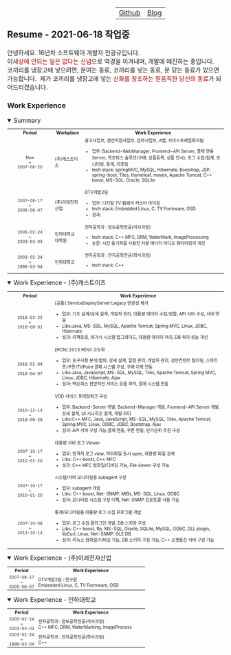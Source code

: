<table align="right" style="text-align:center;width:50%;">
		<tr>
			<td ><a href="https://github.com/chonkk" target="_blank">Github</a></td>
			<td ><a href="https://chonkk.blog.me" target="_blank">Blog</a></td>
		</tr>
</table><br/><br/>

## Resume - 2021-06-18 작업중 

안녕하세요. 16년차 소프트웨어 개발자 천광규입니다.<br/>
이<font style="color:#900;">세상에 안되는 일은 없다는 신념</font>으로 역경을 이겨내며, 개발에 매진하는 중입니다.<br/>
코끼리를 냉장고에 넣으려면, 문여는 동료, 코끼리를 넣는 동료, 문 닫는 동료가 있으면 가능합니다.&nbsp;
제가 코끼리를 냉장고에 넣는 <font style="color:#900;">신화를 창조하는 믿음직한 당신의 동료</font>가 되어드리겠습니다.

### Work Experience
<details open>
	<summary>Summary</summary>
    <p style="font-size:8pt;">
	<table style="width:100%;font-size:x-small;">
    <tr>
	    <th style="text-align:center;width:21%;">Period</th>
	    <th style="text-align:center;">Workplace</th>
	    <th style="text-align:center;">Work Experience</th>
</tr>
<tr>
      <td style="text-align:center;font-size:xx-small;">Now<br/>~<br/>2007-08-20</td>
      <td>(주)캐스트이즈</td>
      <td>
	      광고사업부,&nbsp;생산지원사업부,&nbsp;감마사업부,&nbsp;A랩,&nbsp;서비스프레임워크팀<br/>
	      <UL>
	      <LI>업무: Backend-WebManager, Frontend-API Server, 결제 연동 Server, 백오피스 솔루션(구매, 상품등록, 상품 전시), 로그 수집/집계, 모니터링, 통계, 리포팅</LI>
	      <LI>tech stack: springMVC, MySQL, Hibernate, Bootstrap, JSP, spring-boot, Tiles, thymeleaf, maven, Apache Tomcat, C++ boost, MS-SQL, Oracle, SQLite</LI>
	      </UL>
	</td>
    </tr>
    <tr>
      <td style="text-align:center;font-size:xx-small;">2007-08-17<br/>~<br/>2005-06-07</td>
      <td>(주)이레전자산업</td>
	<td>
		DTV개발2팀<br/>
		 <UL>
			<LI>업무: 디지털 TV 펌웨어 커스터 마이징</LI>
			<LI>tech stack: Embedded Linux, C, TV Formware, OSD</LI>
			<LI>성과: </LI>
		</UL>    
	</td>
    </tr>
    <tr>
      <td style="text-align:center;font-size:xx-small;">2005-02-24<br/>~<br/>2003-03-03</td>
      <td>인하대학교<br/>대학원</td>
      <td>전자공학과 : 정보공학전공(석사과정)<br/>
		 <UL>
			<LI>tech stack: C++ MFC, DRM, WaterMark, ImageProcessing</LI>
			<LI>논문: 시간 동기화를 사용한 차분 에너지 비디오 워터마킹의 개선</LI>
		</UL> 
	    </td>
    </tr>
    <tr>
      <td style="text-align:center;font-size:xx-small;">2003-02-24<br/>~<br/>1996-03-04</td>
      <td>인하대학교</td>
      <td>전자공학과 : 전자공학전공(학사과정)<br/>
		 <UL>
			<LI>tech stack: C++</LI>
		</UL> 
	    </td>
    </tr>
	</table>
    </p>
</details>

<details open>
	<summary>Work Experience - (주)캐스트이즈</summary>
    <p style="font-size:8pt;">
	<table style="width:100%;font-size:x-small;">
    <tr>
	    <th style="text-align:center;width:21%;">Period</th>
	    <th style="text-align:center;">Work Experience</th>
</tr>
<tr>
      <td style="text-align:center;font-size:xx-small;">2016-03-22<br/>~<br/>2016-08-01</td>
      <td>
	      [공통] ServiceDeployServer Legacy 연관성 제거
	      <UL>
	      <LI>업무: 기초 설계/상세 설계, 개발자 관리, 대용량 데이터 수집/정합, API 서버 구성, 서버 연동</LI>
	      <LI>Libs:Java, MS-SQL, MySQL, Apache Tomcat, Spring MVC, Linux, JDBC, Hibernate</LI>
	      <LI>성과: 리팩토링, 레거시 시스템 업그레이드, 대용량 데이터 처리, DB 쿼리 성능 개선</LI>
	      </UL>
	</td>
    </tr>
<tr>
<tr>
      <td style="text-align:center;font-size:xx-small;">2016-01-04<br/>~<br/>2016-04-07</td>
      <td>
	      [HCN] 2015 HDUI 고도화
	      <UL>
	      <LI>업무: 요구사항 분석/협의, 상세 설계, 일정 관리, 개발자 관리, 성인컨텐트 필터링, 스마트폰/쿠폰/TVPoint 결제 시스템 구성, 구매 이력 연동</LI>
	      <LI>Libs:Java, JavaScript, MS-SQL, MySQL, Tiles, Apache Tomcat, Spring MVC, Linux, JDBC, Hibernate, Ajax</LI>
	      <LI>성과: 백오피스 전반적인 서비스 흐름 파악, 결제 시스템 연동</LI>
	      </UL>
	</td>
    </tr>
<tr>
<tr>
      <td style="text-align:center;font-size:xx-small;">2010-12-13<br/>~<br/>2016-09-29</td>
      <td>
	      VOD 서비스 프레임워크 구성
	      <UL>
	      <LI>업무: Backend-Server 개발, Backend-Manager 개발, Frontend-API Server 개발, 상세 설계, UI 시나리오 설계, 개발 리더</LI>
	      <LI>Libs:C++ MFC, Java, JavaScript, MS-SQL, MySQL, Tiles, Apache Tomcat, Spring MVC, Linux, ODBC, JDBC, Bootstrap, Ajax</LI>
	      <LI>성과: API 서버 구성 가능,결제 연동, 쿠폰 연동, 인기순위 추천 구성</LI>
	      </UL>
	</td>
    </tr>
<tr>
<tr>
      <td style="text-align:center;font-size:xx-small;">2007-10-17<br/>~<br/>2010-01-20</td>
      <td>
	      대용량 서버 로그 Viewer
	      <UL>
	      <LI>업무: 원격지 로그 view, 여러파일 동시 open, 대용량 파일 검색</LI>
	      <LI>Libs: C++ boost, C++ MFC</LI>
	      <LI>성과: C++ MFC 컴파일/디버깅 가능, File viewer 구성 가능</LI>
	      </UL>
	</td>
    </tr>
<tr>
<tr>
      <td style="text-align:center;font-size:xx-small;">2007-10-17<br/>~<br/>2010-01-20</td>
      <td>
	      시스템/서버 모니터링용 subagent 구성
	      <UL>
	      <LI>업무: subagent 개발</LI>
	      <LI>Libs: C++ boost, Net-SNMP, MIBs, MS-SQL, Linux, ODBC</LI>
	      <LI>성과: 모니터링 시스템 구성 이해, Net-SNMP 프로토콜 사용 가능</LI>
	      </UL>
	</td>
</tr>
<tr>
      <td style="text-align:center;font-size:xx-small;">2007-10-08<br/>~<br/>2011-10-14</td>
      <td>
	      통계/모니터링용 대용량 로그 수집 프로그램 개발
	      <UL>
	      <LI>업무: 로그 수집 플러그인 개발, DB 스키마 구성</LI>
	      <LI>Libs: C++ boost, ftp, MS-SQL, Oracle, SQLite, MySQL, ODBC, DLL plugin, libCurl, Linux, Net-SNMP, OLE DB</LI>
	      <LI>성과: 리눅스 컴파일/디버깅 가능, DB 스키마 구성 가능, C++ 소캣통신 서버 구성 가능</LI>
	      </UL>
	</td>
    </tr>
   	</table>
    </p>
</details>

<details open>
	<summary>Work Experience - (주)이레전자산업</summary>
    <p style="font-size:8pt;">
	<table style="width:100%;font-size:x-small;">
    <tr>
	    <th style="text-align:center;width:21%;">Period</th>
	    <th style="text-align:center;">Work Experience</th>
</tr>
    <tr>
      <td style="text-align:center;font-size:xx-small;">2007-08-17<br/>~<br/>2005-06-07</td>
      <td>DTV개발2팀 : 연구원<br/>
	     Embedded Linux, C, TV Formware, OSD</td>
    </tr>
</table>
    </p>
</details>

<details open>
	<summary> Work Experience - 인하대학교</summary>
    <p style="font-size:8pt;">
	<table style="width:100%;font-size:x-small;">
    <tr>
	    <th style="text-align:center;width:21%;">Period</th>
	    <th style="text-align:center;">Work Experience</th>
</tr>
    <tr>
      <td style="text-align:center;font-size:xx-small;">2005-02-24<br/>~<br/>2003-03-03</td>
      <td>전자공학과 : 정보공학전공(석사과정)<br/>C++ MFC, DRM, WaterMarking, ImageProcess</td>
    </tr>
    <tr>
      <td style="text-align:center;font-size:xx-small;">2003-02-24<br/>~<br/>1996-03-04</td>
      <td>전자공학과 : 전자공학전공(학사과정)<br/>C++</td>
    </tr>
	</table>
    </p>
</details>
